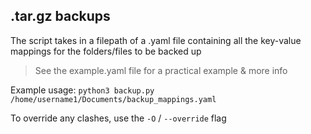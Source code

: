 ## .tar.gz backups

The script takes in a filepath of a .yaml file containing all the key-value mappings for the folders/files to be backed up

> See the example.yaml file for a practical example & more info

Example usage:
```python3 backup.py /home/username1/Documents/backup_mappings.yaml```

To override any clashes, use the ```-O``` / ```--override``` flag
